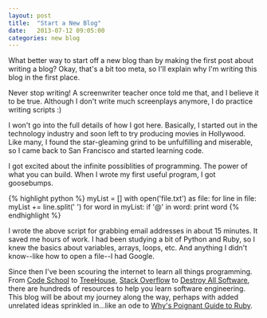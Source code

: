 ```yaml
---
layout: post
title:  "Start a New Blog"
date:   2013-07-12 09:05:00
categories: new blog
---
```

What better way to start off a new blog than by making the first post about writing a blog? Okay, that's a bit too meta, so I'll explain why I'm writing this blog in the first place.

Never stop writing! A screenwriter teacher once told me that, and I believe it to be true. Although I don't write much screenplays anymore, I do practice writing scripts :)

I won't go into the full details of how I got here. Basically, I started out in the technology industry and soon left to try producing movies in Hollywood. Like many, I found the star-gleaming grind to be unfulfilling and miserable, so I came back to San Francisco and started learning code.

I got excited about the infinite possiblities of programming. The power of what you can build. When I wrote my first useful program, I got goosebumps. 

{% highlight python %}
myList = []
with open('file.txt') as file:
  for line in file:
    myList += line.split(' ')
  for word in myList:
    if '@' in word:
      print word
{% endhighlight %}

I wrote the above script for grabbing email addresses in about 15 minutes. It saved me hours of work. I had been studying a bit of Python and Ruby, so I knew the basics about variables, arrays, loops, etc. And anything I didn't know--like how to open a file--I had Google.

Since then I've been scouring the internet to learn all things programming. From [Code School][code] to [TreeHouse][tree], [Stack Overflow][stack] to [Destroy All Software][DAS], there are hundreds of resources to help you learn software engineering. This blog will be about my journey along the way, perhaps with added unrelated ideas sprinkled in...like an ode to [Why's Poignant Guide to Ruby][why].

[why]:    http://mislav.uniqpath.com/poignant-guide/
[code]:   http://www.codeschool.com/
[tree]:   http://teamtreehouse.com/
[stack]:  http://stackoverflow.com/
[DAS]:    http://www.destroyallsoftware.com/